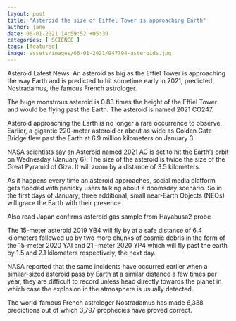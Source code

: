 ```yaml
---
layout: post
title: "Asteroid the size of Eiffel Tower is approaching Earth"
author: jane 
date: 06-01-2021 14:59:52 +05:30 
categories: [ SCIENCE ] 
tags: [featured]
image: assets/images/06-01-2021/947794-asteroids.jpg
---
```

Asteroid Latest News: An asteroid as big as the Effiel Tower is approaching the way Earth and is predicted to hit sometime early in 2021, predicted Nostradamus, the famous French astrologer.

The huge monstrous asteroid is 0.83 times the height of the Effiel Tower and would be flying past the Earth. The asteroid is named 2021 CO247.

Asteroid approaching the Earth is no longer a rare occurrence to observe. Earlier, a gigantic 220-meter asteroid or about as wide as Golden Gate Bridge flew past the Earth at 6.9 million kilometers on January 3.

NASA scientists say an Asteroid named 2021 AC is set to hit the Earth’s orbit on Wednesday (January 6). The size of the asteroid is twice the size of the Great Pyramid of Giza. It will zoom by a distance of 3.5 kilometers.

As it happens every time an asteroid approaches, social media platform gets flooded with panicky users talking about a doomsday scenario. So in the first days of January, three additional, small near-Earth Objects (NEOs) will grace the Earth with their presence.

Also read Japan confirms asteroid gas sample from Hayabusa2 probe

The 15-meter asteroid 2019 YB4 will fly by at a safe distance of 6.4 kilometers followed up by two more chunks of cosmic debris in the form of the 15-meter 2020 YAI and 21 –meter 2020 YP4 which will fly past the earth by 1.5 and 2.1 kilometers respectively, the next day.

NASA reported that the same incidents have occurred earlier when a similar-sized asteroid pass by Earth at a similar distance a few times per year, they are difficult to record unless head directly towards the planet in which case the explosion in the atmosphere is usually detected.

The world-famous French astrologer Nostradamus has made 6,338 predictions out of which 3,797 prophecies have proved correct.